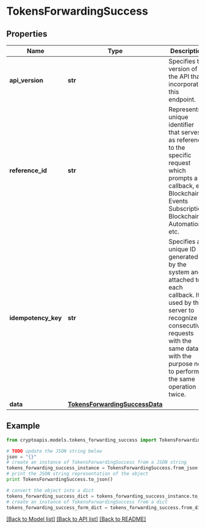 # TokensForwardingSuccess


## Properties
Name | Type | Description | Notes
------------ | ------------- | ------------- | -------------
**api_version** | **str** | Specifies the version of the API that incorporates this endpoint. | 
**reference_id** | **str** | Represents a unique identifier that serves as reference to the specific request which prompts a callback, e.g. Blockchain Events Subscription, Blockchain Automation, etc. | 
**idempotency_key** | **str** | Specifies a unique ID generated by the system and attached to each callback. It is used by the server to recognize consecutive requests with the same data with the purpose not to perform the same operation twice. | 
**data** | [**TokensForwardingSuccessData**](TokensForwardingSuccessData.md) |  | 

## Example

```python
from cryptoapis.models.tokens_forwarding_success import TokensForwardingSuccess

# TODO update the JSON string below
json = "{}"
# create an instance of TokensForwardingSuccess from a JSON string
tokens_forwarding_success_instance = TokensForwardingSuccess.from_json(json)
# print the JSON string representation of the object
print TokensForwardingSuccess.to_json()

# convert the object into a dict
tokens_forwarding_success_dict = tokens_forwarding_success_instance.to_dict()
# create an instance of TokensForwardingSuccess from a dict
tokens_forwarding_success_form_dict = tokens_forwarding_success.from_dict(tokens_forwarding_success_dict)
```
[[Back to Model list]](../README.md#documentation-for-models) [[Back to API list]](../README.md#documentation-for-api-endpoints) [[Back to README]](../README.md)


